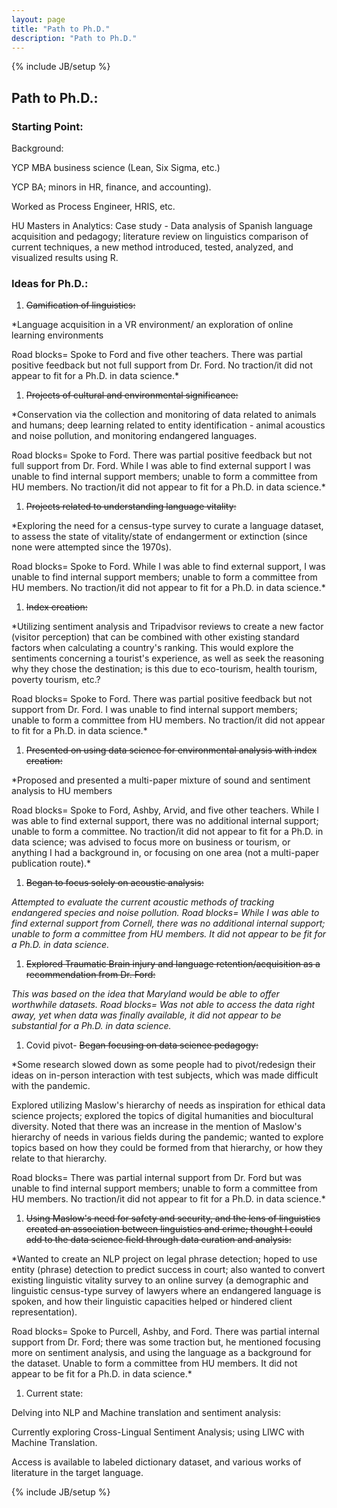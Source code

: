 ```yaml
---
layout: page
title: "Path to Ph.D." 
description: "Path to Ph.D."
---
```

{% include JB/setup %}


## Path to Ph.D.:




### Starting Point: 

Background: 

YCP MBA business science (Lean, Six Sigma, etc.)

YCP BA; minors in HR, finance, and accounting).

Worked as Process Engineer, HRIS, etc.

HU Masters in Analytics: Case study - Data analysis of Spanish language acquisition and pedagogy; literature review on linguistics comparison of current techniques, a new method introduced, tested, analyzed, and visualized results using R.


### Ideas for Ph.D.:

1.  ~~Gamification of linguistics:~~

*Language acquisition in a VR environment/ an exploration of online learning environments

Road blocks= Spoke to Ford and five other teachers. There was partial positive feedback but not full support from Dr. Ford. No traction/it did not appear to fit for a Ph.D. in data science.*


1.  ~~Projects of cultural and environmental significance:~~

*Conservation via the collection and monitoring of data related to animals and humans; deep learning related to entity identification - animal acoustics and noise pollution, and monitoring endangered languages.

Road blocks= Spoke to Ford. There was partial positive feedback but not full support from Dr. Ford. While I was able to find external support I was unable to find internal support members; unable to form a committee from HU members. No traction/it did not appear to fit for a Ph.D. in data science.*


1.  ~~Projects related to understanding language vitality:~~

*Exploring the need for a census-type survey to curate a language dataset, to assess the state of vitality/state of endangerment or extinction  (since none were attempted since the 1970s).

Road blocks= Spoke to Ford. While I was able to find external support, I was unable to find internal support members; unable to form a committee from HU members. No traction/it did not appear to fit for a Ph.D. in data science.*


1.  ~~Index creation:~~

*Utilizing sentiment analysis and Tripadvisor reviews to create a new factor (visitor perception) that can be combined with other existing standard factors when calculating a country's ranking. This would explore the sentiments concerning a tourist's experience, as well as seek the reasoning why they chose the destination; is this due to eco-tourism, health tourism,  poverty tourism, etc.?

Road blocks= Spoke to Ford. There was partial positive feedback but not support from Dr. Ford. I was unable to find internal support members; unable to form a committee from HU members. No traction/it did not appear to fit for a Ph.D. in data science.*


1.  ~~Presented on using data science for environmental analysis with index creation:~~

*Proposed and presented a multi-paper mixture of sound and sentiment analysis to HU members

Road blocks= Spoke to Ford, Ashby, Arvid, and five other teachers. While I was able to find external support, there was no additional internal support; unable to form a committee. No traction/it did not appear to fit for a Ph.D. in data science; was advised to focus more on business or tourism, or anything I had a background in, or focusing on one area (not a multi-paper publication route).*


1.  ~~Began to focus solely on acoustic analysis:~~

*Attempted to evaluate the current acoustic methods of tracking endangered species and noise pollution.
Road blocks= While I was able to find external support from Cornell, there was no additional internal support; unable to form a committee from HU members. It did not appear to be fit for a Ph.D. in data science.*


1.  ~~Explored Traumatic Brain injury and language retention/acquisition as a recommendation from Dr. Ford:~~

*This was based on the idea that Maryland would be able to offer worthwhile datasets.
Road blocks= Was not able to access the data right away, yet when data was finally available, it did not appear to be substantial for a Ph.D. in data science.*


1.  Covid pivot- ~~Began focusing on data science pedagogy:~~

*Some research slowed down as some people had to pivot/redesign their ideas on in-person interaction with test subjects, which was made difficult with the pandemic.

Explored utilizing Maslow's hierarchy of needs as inspiration for ethical data science projects; explored the topics of digital humanities and biocultural diversity. Noted that there was an increase in the mention of Maslow's hierarchy of needs in various fields during the pandemic; wanted to explore topics based on how they could be formed from that hierarchy, or how they relate to that hierarchy.

Road blocks= There was partial internal support from Dr. Ford but was unable to find internal support members; unable to form a committee from HU members. No traction/it did not appear to fit for a Ph.D. in data science.*


1.  ~~Using Maslow's need for safety and security, and the lens of linguistics created an association between linguistics and crime; thought I could add to the data science field through data curation and analysis:~~

*Wanted to create an NLP project on legal phrase detection; hoped to use entity (phrase) detection to predict success in court; also wanted to convert existing linguistic vitality survey to an online survey (a demographic and linguistic census-type survey of lawyers where an endangered language is spoken, and how their linguistic capacities helped or hindered client representation).

Road blocks= Spoke to Purcell, Ashby, and Ford. There was partial internal support from Dr. Ford; there was some traction but, he mentioned focusing more on sentiment analysis, and using the language as a background for the dataset. Unable to form a committee from HU members. It did not appear to be fit for a Ph.D. in data science.*


1.  Current state: 

Delving into NLP and Machine translation and sentiment analysis:

Currently exploring Cross-Lingual Sentiment Analysis; using LIWC with Machine Translation.

Access is available to labeled dictionary dataset, and various works of literature in the target language.

{% include JB/setup %}